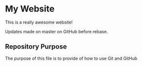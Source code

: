 # My Website

This is a really awesome website!

Updates made on master on GitHub before rebase.

## Repository Purpose

The purpose of this file is to provide of
how to use Git and GitHub
